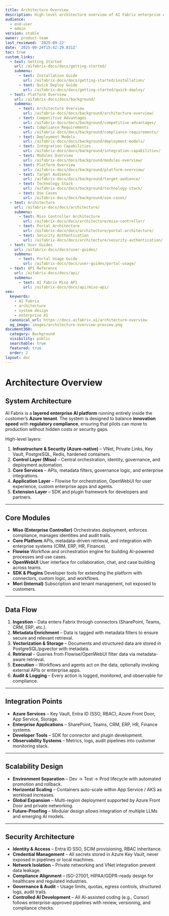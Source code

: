 ```yaml
---
title: Architecture Overview
description: High-level architecture overview of AI Fabrix enterprise AI platform
audience:
  - end-user
  - admin
version: stable
owner: product-team
last_reviewed: '2025-09-22'
date: '2025-09-24T15:42:29.831Z'
toc: true
custom_links:
  - text: Getting Started
    url: /aifabrix-docs/docs/getting-started/
    submenu:
      - text: Installation Guide
        url: /aifabrix-docs/docs/getting-started/installation/
      - text: Quick Deploy Guide
        url: /aifabrix-docs/docs/getting-started/quick-deploy/
  - text: Platform Overview
    url: /aifabrix-docs/docs/background/
    submenu:
      - text: Architecture Overview
        url: /aifabrix-docs/docs/background/architecture-overview/
      - text: Competitive Advantages
        url: /aifabrix-docs/docs/background/competitive-advantages/
      - text: Compliance Requirements
        url: /aifabrix-docs/docs/background/compliance-requirements/
      - text: Deployment Models
        url: /aifabrix-docs/docs/background/deployment-models/
      - text: Integration Capabilities
        url: /aifabrix-docs/docs/background/integration-capabilities/
      - text: Modules Overview
        url: /aifabrix-docs/docs/background/modules-overview/
      - text: Platform Overview
        url: /aifabrix-docs/docs/background/platform-overview/
      - text: Target Audience
        url: /aifabrix-docs/docs/background/target-audience/
      - text: Technology Stack
        url: /aifabrix-docs/docs/background/technology-stack/
      - text: Use Cases
        url: /aifabrix-docs/docs/background/use-cases/
  - text: Architecture
    url: /aifabrix-docs/docs/architecture/
    submenu:
      - text: Miso Controller Architecture
        url: /aifabrix-docs/docs/architecture/miso-controller/
      - text: Portal Architecture
        url: /aifabrix-docs/docs/architecture/portal-architecture/
      - text: Security Authentication
        url: /aifabrix-docs/docs/architecture/security-authentication/
  - text: User Guides
    url: /aifabrix-docs/docs/user-guides/
    submenu:
      - text: Portal Usage Guide
        url: /aifabrix-docs/docs/user-guides/portal-usage/
  - text: API Reference
    url: /aifabrix-docs/docs/api/
    submenu:
      - text: AI Fabrix Miso API
        url: /aifabrix-docs/docs/api/miso-api/
seo:
  keywords:
    - AI Fabrix
    - architecture
    - system design
    - enterprise AI
  canonical_url: https://docs.aifabrix.ai/architecture-overview
  og_image: images/architecture-overview-preview.png
document360:
  category: Background
  visibility: public
  searchable: true
  featured: true
  order: 2
layout: doc
---
```


# Architecture Overview

## System Architecture

AI Fabrix is a **layered enterprise AI platform** running entirely inside the customer’s **Azure tenant**.
The system is designed to balance **innovation speed** with **regulatory compliance**, ensuring that pilots can move to production without hidden costs or security gaps.

High-level layers:

1. **Infrastructure & Security (Azure-native)** – VNet, Private Links, Key Vault, PostgreSQL, Redis, hardened containers.
2. **Control Layer (Miso)** – Central orchestration, identity, governance, and deployment automation.
3. **Core Services** – APIs, metadata filters, governance logic, and enterprise integrations.
4. **Application Layer** – Flowise for orchestration, OpenWebUI for user experience, custom enterprise apps and agents.
5. **Extension Layer** – SDK and plugin framework for developers and partners.

---

## Core Modules

* **Miso (Enterprise Controller)**
  Orchestrates deployment, enforces compliance, manages identities and audit trails.
* **Core Platform**
  APIs, metadata-driven retrieval, and integration with enterprise systems (CRM, ERP, HR, Finance).
* **Flowise**
  Workflow and orchestration engine for building AI-powered processes and use cases.
* **OpenWebUI**
  User interface for collaboration, chat, and case building across teams.
* **SDK & Plugins**
  Developer tools for extending the platform with connectors, custom logic, and workflows.
* **Mori (Internal)**
  Subscription and tenant management, not exposed to customers.

---

## Data Flow

1. **Ingestion** – Data enters Fabrix through connectors (SharePoint, Teams, CRM, ERP, etc.).
2. **Metadata Enrichment** – Data is tagged with metadata filters to ensure secure and relevant retrieval.
3. **Vectorization & Storage** – Documents and structured data are stored in PostgreSQL/pgvector with metadata.
4. **Retrieval** – Queries from Flowise/OpenWebUI filter data via metadata-aware retrieval.
5. **Execution** – Workflows and agents act on the data, optionally invoking external APIs or enterprise apps.
6. **Audit & Logging** – Every action is logged, monitored, and observable for compliance.

---

## Integration Points

* **Azure Services** – Key Vault, Entra ID (SSO, RBAC), Azure Front Door, App Service, Storage.
* **Enterprise Applications** – SharePoint, Teams, CRM, ERP, HR, Finance systems.
* **Developer Tools** – SDK for connector and plugin development.
* **Observability Systems** – Metrics, logs, audit pipelines into customer monitoring stack.

---

## Scalability Design

* **Environment Separation** – Dev → Test → Prod lifecycle with automated promotion and rollback.
* **Horizontal Scaling** – Containers auto-scale within App Service / AKS as workload increases.
* **Global Expansion** – Multi-region deployment supported by Azure Front Door and private networking.
* **Future-Proofing** – Modular design allows integration of multiple LLMs and emerging AI models.

---

## Security Architecture

* **Identity & Access** – Entra ID SSO, SCIM provisioning, RBAC inheritance.
* **Credential Management** – All secrets stored in Azure Key Vault, never exposed in pipelines or local machines.
* **Network Isolation** – Private networking and VNet integration prevent data leakage.
* **Compliance Alignment** – ISO-27001, HIPAA/GDPR-ready design for healthcare and regulated industries.
* **Governance & Audit** – Usage limits, quotas, egress controls, structured logs, audit trails.
* **Controlled AI Development** – All AI-assisted coding (e.g., Cursor) follows enterprise-approved pipelines with review, versioning, and compliance checks.